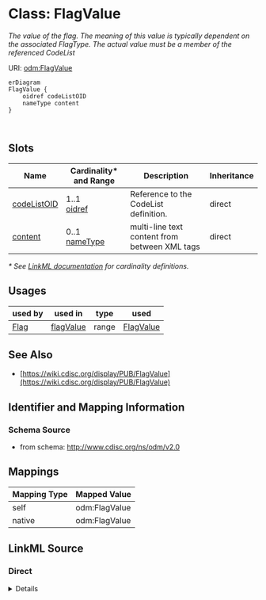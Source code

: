 # Class: FlagValue

_The value of the flag. The meaning of this value is typically dependent on the associated FlagType. The actual value must be a member of the referenced CodeList_




URI: [odm:FlagValue](http://www.cdisc.org/ns/odm/v2.0/FlagValue)


```mermaid
erDiagram
FlagValue {
    oidref codeListOID  
    nameType content  
}



```



<!-- no inheritance hierarchy -->


## Slots

| Name | Cardinality* and Range | Description | Inheritance |
| ---  | --- | --- | --- |
| [codeListOID](codeListOID.md) | 1..1 <br/> [oidref](oidref.md) | Reference to the CodeList definition. | direct |
| [content](content.md) | 0..1 <br/> [nameType](nameType.md) | multi-line text content from between XML tags | direct |

_* See [LinkML documentation](https://linkml.io/linkml/schemas/slots.html#slot-cardinality) for cardinality definitions._




## Usages

| used by | used in | type | used |
| ---  | --- | --- | --- |
| [Flag](Flag.md) | [flagValue](flagValue.md) | range | [FlagValue](FlagValue.md) |






## See Also

* [https://wiki.cdisc.org/display/PUB/FlagValue](https://wiki.cdisc.org/display/PUB/FlagValue)

## Identifier and Mapping Information







### Schema Source


* from schema: http://www.cdisc.org/ns/odm/v2.0





## Mappings

| Mapping Type | Mapped Value |
| ---  | ---  |
| self | odm:FlagValue |
| native | odm:FlagValue |





## LinkML Source

<!-- TODO: investigate https://stackoverflow.com/questions/37606292/how-to-create-tabbed-code-blocks-in-mkdocs-or-sphinx -->

### Direct

<details>
```yaml
name: FlagValue
description: The value of the flag. The meaning of this value is typically dependent
  on the associated FlagType. The actual value must be a member of the referenced
  CodeList
from_schema: http://www.cdisc.org/ns/odm/v2.0
see_also:
- https://wiki.cdisc.org/display/PUB/FlagValue
rank: 1000
slots:
- codeListOID
- content
slot_usage:
  codeListOID:
    name: codeListOID
    description: Reference to the CodeList definition.
    comments:
    - 'Required

      range: oidref

      The valid values for a FlagValue are provided by the study sponsor. Must match
      the OID for a CodeList element in the Study/MetaDataVersion.'
    domain_of:
    - CodeListRef
    - FlagValue
    - FlagType
    range: oidref
    required: true
  content:
    name: content
    domain_of:
    - TranslatedText
    - Title
    - CheckValue
    - Code
    - WorkflowEnd
    - UserName
    - Prefix
    - Suffix
    - FullName
    - GivenName
    - FamilyName
    - StreetName
    - HouseNumber
    - City
    - StateProv
    - Country
    - PostalCode
    - OtherText
    - Meaning
    - LegalReason
    - DateTimeStamp
    - ReasonForChange
    - SourceID
    - FlagValue
    - FlagType
    - Value
    range: nameType
class_uri: odm:FlagValue

```
</details>

### Induced

<details>
```yaml
name: FlagValue
description: The value of the flag. The meaning of this value is typically dependent
  on the associated FlagType. The actual value must be a member of the referenced
  CodeList
from_schema: http://www.cdisc.org/ns/odm/v2.0
see_also:
- https://wiki.cdisc.org/display/PUB/FlagValue
rank: 1000
slot_usage:
  codeListOID:
    name: codeListOID
    description: Reference to the CodeList definition.
    comments:
    - 'Required

      range: oidref

      The valid values for a FlagValue are provided by the study sponsor. Must match
      the OID for a CodeList element in the Study/MetaDataVersion.'
    domain_of:
    - CodeListRef
    - FlagValue
    - FlagType
    range: oidref
    required: true
  content:
    name: content
    domain_of:
    - TranslatedText
    - Title
    - CheckValue
    - Code
    - WorkflowEnd
    - UserName
    - Prefix
    - Suffix
    - FullName
    - GivenName
    - FamilyName
    - StreetName
    - HouseNumber
    - City
    - StateProv
    - Country
    - PostalCode
    - OtherText
    - Meaning
    - LegalReason
    - DateTimeStamp
    - ReasonForChange
    - SourceID
    - FlagValue
    - FlagType
    - Value
    range: nameType
attributes:
  codeListOID:
    name: codeListOID
    description: Reference to the CodeList definition.
    comments:
    - 'Required

      range: oidref

      The valid values for a FlagValue are provided by the study sponsor. Must match
      the OID for a CodeList element in the Study/MetaDataVersion.'
    from_schema: http://www.cdisc.org/ns/odm/v2.0
    rank: 1000
    alias: codeListOID
    owner: FlagValue
    domain_of:
    - CodeListRef
    - FlagValue
    - FlagType
    range: oidref
    required: true
  content:
    name: content
    description: multi-line text content from between XML tags
    from_schema: http://www.cdisc.org/ns/odm/v2.0
    rank: 1000
    alias: content
    owner: FlagValue
    domain_of:
    - TranslatedText
    - Title
    - CheckValue
    - Code
    - WorkflowEnd
    - UserName
    - Prefix
    - Suffix
    - FullName
    - GivenName
    - FamilyName
    - StreetName
    - HouseNumber
    - City
    - StateProv
    - Country
    - PostalCode
    - OtherText
    - Meaning
    - LegalReason
    - DateTimeStamp
    - ReasonForChange
    - SourceID
    - FlagValue
    - FlagType
    - Value
    range: nameType
    inlined: true
class_uri: odm:FlagValue

```
</details>